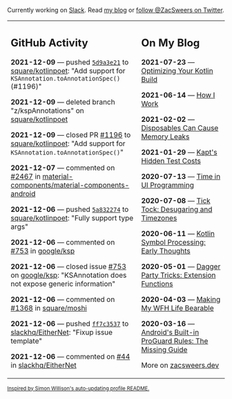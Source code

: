 Currently working on [Slack](https://slack.com/). Read [my blog](https://zacsweers.dev/) or [follow @ZacSweers on Twitter](https://twitter.com/ZacSweers).

<table><tr><td valign="top" width="60%">

## GitHub Activity
<!-- githubActivity starts -->
**2021-12-09** — pushed [`5d9a3e21`](https://github.com/square/kotlinpoet/commit/5d9a3e2111eca243671092bbfdb5c9d2125a2d69) to [square/kotlinpoet](https://api.github.com/repos/square/kotlinpoet): "Add support for `KSAnnotation.toAnnotationSpec()` (#1196)"

**2021-12-09** — deleted branch "z/kspAnnotations" on [square/kotlinpoet](https://api.github.com/repos/square/kotlinpoet)

**2021-12-09** — closed PR [#1196](https://api.github.com/repos/square/kotlinpoet/pulls/1196) to [square/kotlinpoet](https://api.github.com/repos/square/kotlinpoet): "Add support for `KSAnnotation.toAnnotationSpec()`"

**2021-12-07** — commented on [#2467](https://github.com/material-components/material-components-android/pull/2467#issuecomment-987668855) in [material-components/material-components-android](https://api.github.com/repos/material-components/material-components-android)

**2021-12-06** — pushed [`5a832274`](https://github.com/square/kotlinpoet/commit/5a832274d31696147e173507802d2d8a46564094) to [square/kotlinpoet](https://api.github.com/repos/square/kotlinpoet): "Fully support type args"

**2021-12-06** — commented on [#753](https://github.com/google/ksp/issues/753#issuecomment-987172313) in [google/ksp](https://api.github.com/repos/google/ksp)

**2021-12-06** — closed issue [#753](https://api.github.com/repos/google/ksp/issues/753) on [google/ksp](https://api.github.com/repos/google/ksp): "KSAnnotation does not expose generic information"

**2021-12-06** — commented on [#1368](https://github.com/square/moshi/issues/1368#issuecomment-987130840) in [square/moshi](https://api.github.com/repos/square/moshi)

**2021-12-06** — pushed [`ff7c3537`](https://github.com/slackhq/EitherNet/commit/ff7c35377379297fc2a1d9dee9b13930d5c6f925) to [slackhq/EitherNet](https://api.github.com/repos/slackhq/EitherNet): "Fixup issue template"

**2021-12-06** — commented on [#44](https://github.com/slackhq/EitherNet/issues/44#issuecomment-987092631) in [slackhq/EitherNet](https://api.github.com/repos/slackhq/EitherNet)
<!-- githubActivity ends -->
</td><td valign="top" width="40%">

## On My Blog
<!-- blog starts -->
**2021-07-23** — [Optimizing Your Kotlin Build](https://www.zacsweers.dev/optimizing-your-kotlin-build/)

**2021-06-14** — [How I Work](https://www.zacsweers.dev/how-i-work/)

**2021-02-02** — [Disposables Can Cause Memory Leaks](https://www.zacsweers.dev/disposables-can-cause-memory-leaks/)

**2021-01-29** — [Kapt's Hidden Test Costs](https://www.zacsweers.dev/kapts-hidden-test-costs/)

**2020-07-13** — [Time in UI Programming](https://www.zacsweers.dev/time-in-ui/)

**2020-07-08** — [Tick Tock: Desugaring and Timezones](https://www.zacsweers.dev/ticktock-desugaring-timezones/)

**2020-06-11** — [Kotlin Symbol Processing: Early Thoughts](https://www.zacsweers.dev/kotlin-symbol-processor-early-thoughts/)

**2020-05-01** — [Dagger Party Tricks: Extension Functions](https://www.zacsweers.dev/dagger-party-tricks-extension-functions/)

**2020-04-03** — [Making My WFH Life Bearable](https://www.zacsweers.dev/making-wfh-life-bearable/)

**2020-03-16** — [Android's Built-in ProGuard Rules: The Missing Guide](https://www.zacsweers.dev/android-proguard-rules/)
<!-- blog ends -->
More on [zacsweers.dev](https://zacsweers.dev/)
</td></tr></table>

<sub><a href="https://simonwillison.net/2020/Jul/10/self-updating-profile-readme/">Inspired by Simon Willison's auto-updating profile README.</a></sub>